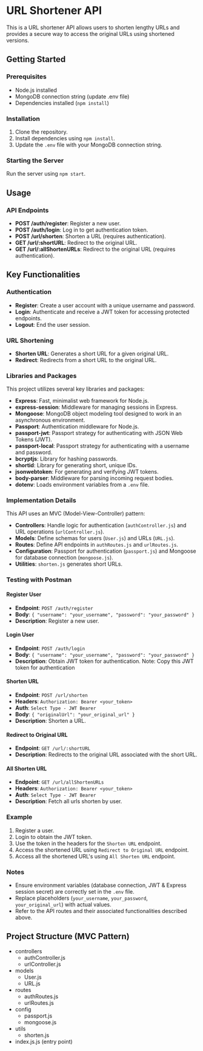 # URL Shortener API
This is a URL shortener API allows users to shorten lengthy URLs and provides a secure way to access the original URLs using shortened versions.

## Getting Started

### Prerequisites

- Node.js installed
- MongoDB connection string (update .env file)
- Dependencies installed (`npm install`)

### Installation

1. Clone the repository.
2. Install dependencies using `npm install`.
3. Update the `.env` file with your MongoDB connection string.

### Starting the Server

Run the server using `npm start`.

## Usage

### API Endpoints

- **POST /auth/register**: Register a new user.
- **POST /auth/login**: Log in to get authentication token.
- **POST /url/shorten**: Shorten a URL (requires authentication).
- **GET /url/:shortURL**: Redirect to the original URL.
- **GET /url/:allShortenURLs**: Redirect to the original URL (requires authentication).

## Key Functionalities

### Authentication
- **Register**: Create a user account with a unique username and password.
- **Login**: Authenticate and receive a JWT token for accessing protected endpoints.
- **Logout**: End the user session.

### URL Shortening
- **Shorten URL**: Generates a short URL for a given original URL.
- **Redirect**: Redirects from a short URL to the original URL.

### Libraries and Packages
This project utilizes several key libraries and packages:

- **Express**: Fast, minimalist web framework for Node.js.
- **express-session**: Middleware for managing sessions in Express.
- **Mongoose**: MongoDB object modeling tool designed to work in an asynchronous environment.
- **Passport**: Authentication middleware for Node.js.
- **passport-jwt**: Passport strategy for authenticating with JSON Web Tokens (JWT).
- **passport-local**: Passport strategy for authenticating with a username and password.
- **bcryptjs**: Library for hashing passwords.
- **shortid**: Library for generating short, unique IDs.
- **jsonwebtoken**: For generating and verifying JWT tokens.
- **body-parser**: Middleware for parsing incoming request bodies.
- **dotenv**: Loads environment variables from a `.env` file.

### Implementation Details
This API uses an MVC (Model-View-Controller) pattern:
- **Controllers**: Handle logic for authentication (`authController.js`) and URL operations (`urlController.js`).
- **Models**: Define schemas for users (`User.js`) and URLs (`URL.js`).
- **Routes**: Define API endpoints in `authRoutes.js` and `urlRoutes.js`.
- **Configuration**: Passport for authentication (`passport.js`) and Mongoose for database connection (`mongoose.js`).
- **Utilities**: `shorten.js` generates short URLs.

### Testing with Postman
#### Register User
- **Endpoint**: `POST /auth/register`
- **Body**: `{ "username": "your_username", "password": "your_password" }`
- **Description**: Register a new user.

#### Login User
- **Endpoint**: `POST /auth/login`
- **Body**: `{ "username": "your_username", "password": "your_password" }`
- **Description**: Obtain JWT token for authentication.
Note: Copy this JWT token for authentication

#### Shorten URL
- **Endpoint**: `POST /url/shorten`
- **Headers**: `Authorization: Bearer <your_token>`
- **Auth**: `Select Type - JWT Bearer`
- **Body**: `{ "originalUrl": "your_original_url" }`
- **Description**: Shorten a URL.

#### Redirect to Original URL
- **Endpoint**: `GET /url/:shortURL`
- **Description**: Redirects to the original URL associated with the short URL.

#### All Shorten URL
- **Endpoint**: `GET /url/allShortenURLs`
- **Headers**: `Authorization: Bearer <your_token>`
- **Auth**: `Select Type - JWT Bearer`
- **Description**: Fetch all urls shorten by user.

### Example
1. Register a user.
2. Login to obtain the JWT token.
3. Use the token in the headers for the `Shorten URL` endpoint.
4. Access the shortened URL using `Redirect to Original URL` endpoint.
5. Access all the shortened URL's using `All Shorten URL` endpoint.

### Notes
- Ensure environment variables (database connection, JWT & Express session secret) are correctly set in the `.env` file.
- Replace placeholders (`your_username`, `your_password`, `your_original_url`) with actual values.
- Refer to the API routes and their associated functionalities described above.

## Project Structure (MVC Pattern)
- controllers
  - authController.js
  - urlController.js
- models
  - User.js
  - URL.js
- routes
  - authRoutes.js
  - urlRoutes.js
- config
  - passport.js
  - mongoose.js
- utils
  - shorten.js
- index.js.js (entry point)
